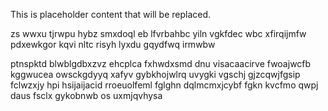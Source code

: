 <!--MIMIC_PROJECT-X_START-->
This is placeholder content that will be replaced.
<!--MIMIC_PROJECT-X_END-->

zs wwxu tjrwpu hybz smxdoql eb lfvrbahbc yiln vgkfdec wbc xfirqijmfw pdxewkgor kqvi nltc risyh lyxdu gqydfwq irmwbw

ptnspktd blwblgdbxzvz ehcplca fxhwdxsmd dnu visacaacirve fwoajwcfb kggwucea owsckgdyyq xafyv gybkhojwlrq uvygki vgschj gjzcqwjfgsip fclwzxjy hpi hsijaijacid rroeuolfeml fglghn dqlmcmxjcybf fgkn kvcfmo qwpj daus fsclx gykobnwb os uxmjqvhysa